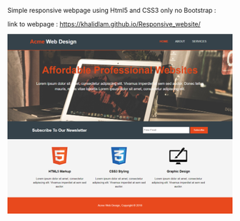 Simple responsive webpage using Html5 and CSS3 only no Bootstrap :

link to webpage : https://khalidlam.github.io/Responsive_website/

![alt text](https://github.com/KhalidLam/Responsive_website/blob/master/img/acme.png)
